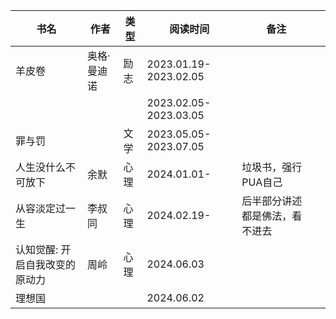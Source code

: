 
| 书名               | 作者     | 类型  | 阅读时间                  | 备注              |     |
| ---------------- | ------ | --- | --------------------- | --------------- | --- |
| 羊皮卷              | 奥格·曼迪诺 | 励志  | 2023.01.19-2023.02.05 |                 |     |
|                  |        |     | 2023.02.05-2023.03.05 |                 |     |
| 罪与罚              |        | 文学  | 2023.05.05-2023.07.05 |                 |     |
| 人生没什么不可放下        | 余默     | 心理  | 2024.01.01-           | 垃圾书，强行PUA自己     |     |
| 从容淡定过一生          | 李叔同    | 心理  | 2024.02.19-           | 后半部分讲述都是佛法，看不进去 |     |
| 认知觉醒: 开启自我改变的原动力 | 周岭     | 心理  | 2024.06.03            |                 |     |
| 理想国              |        |     | 2024.06.02            |                 |     |

